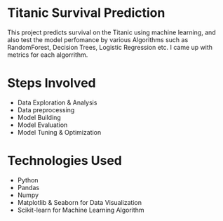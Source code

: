 # Titanic Survival Prediction
This project predicts  survival on the Titanic using machine learning, and also test the model perfomance by various Algorithms such as RandomForest, Decision Trees, Logistic Regression etc. I came up with metrics for each algorrithm.

# Steps Involved
- Data Exploration & Analysis
- Data preprocessing
- Model Building
- Model Evaluation
- Model Tuning & Optimization

# Technologies Used
- Python
- Pandas
- Numpy
- Matplotlib & Seaborn for Data Visualization
- Scikit-learn for Machine Learning Algorithm
